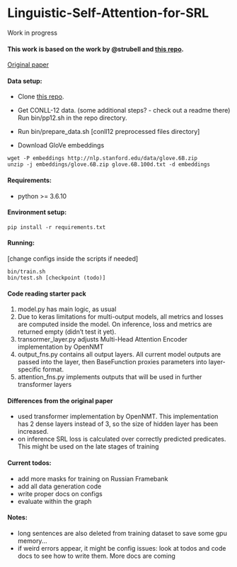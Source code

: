 # Linguistic-Self-Attention-for-SRL

Work in progress

#### This work is based on the work by @strubell and [this repo](https://github.com/strubell/LISA). 

[Original paper](https://arxiv.org/abs/1804.08199)


#### Data setup:

- Clone [this repo](https://github.com/iesl/conll2012-preprocess-parsing/tree/master/bin).

- Get CONLL-12 data. (some additional steps? - check out a readme there) Run bin/pp12.sh in the repo directory.

- Run bin/prepare_data.sh [conll12 preprocessed files directory] 

- Download GloVe embeddings
```
wget -P embeddings http://nlp.stanford.edu/data/glove.6B.zip
unzip -j embeddings/glove.6B.zip glove.6B.100d.txt -d embeddings
```

#### Requirements:

- python >= 3.6.10


#### Environment setup:

```
pip install -r requirements.txt
```

#### Running:

[change configs inside the scripts if needed]
```
bin/train.sh
bin/test.sh [checkpoint (todo)]
```

#### Code reading starter pack
1. model.py has main logic, as usual
2. Due to keras limitations for multi-output models, all metrics and
losses are computed inside the model.
On inference, loss and metrics are returned empty (didn’t test it yet).
3. transormer_layer.py adjusts Multi-Head Attention Encoder
implementation by OpenNMT
4. output_fns.py contains all output layers. All current model
outputs are passed into the layer, then BaseFunction proxies
parameters into layer-specific format.
5. attention_fns.py implements outputs that will be used in
further transformer layers

#### Differences from the original paper
- used transformer implementation by OpenNMT. This implementation has
2 dense layers instead of 3, so the size of hidden layer has been
increased. 
- on inference SRL loss is calculated over correctly predicted predicates.
This might be used on the late stages of training

#### Current todos:
- add more masks for training on Russian Framebank
- add all data generation code
- write proper docs on configs
- evaluate within the graph

#### Notes:
- long sentences are also deleted from training dataset to save some gpu memory...
- if weird errors appear, it might be config issues: look at todos and code docs
to see how to write them. More docs are coming
